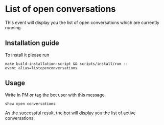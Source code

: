 # List of open conversations
This event will display you the list of open conversations which are currently running

## Installation guide
To install it please run 
``` 
make build-installation-script && scripts/install/run --event_alias=listopenconversations
```

## Usage
Write in PM or tag the bot user with this message
```
show open conversations
```
As the successful result, the bot will display you the list of active conversations. 
